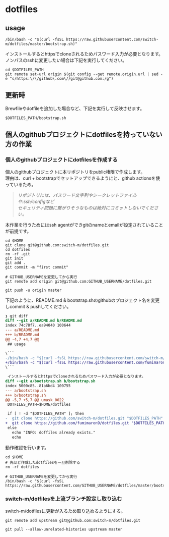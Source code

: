 # dotfiles


## usage

```
/bin/bash -c "$(curl -fsSL https://raw.githubusercontent.com/switch-m/dotfiles/master/bootstrap.sh)"
```

インストールするとhttpsでcloneされるためパスワード入力が必要となります。  
ノンパスのsshに変更したい場合は下記を実行してください。  

```
cd $DOTFILES_PATH
git remote set-url origin $(git config --get remote.origin.url | sed -e "s/https:\/\/github\.com\//git@github.com:/g")
```


## 更新時

Brewfileやdotfileを追加した場合など、下記を実行して反映させます。  

```
$DOTFILES_PATH/bootstrap.sh
```


## 個人のgithubプロジェクトにdotfilesを持っていない方の作業

### 個人のgithubプロジェクトにdotfilesを作成する
個人のgithubプロジェクトに本リポジトリをpublic権限で作成します。  
理由は、curl + bootstrapでセットアップできるようにと、github actionsを使っているため。  

> *リポジトリには、パスワード文字列やシークレットファイルや.ssh/configなど  
> セキュリティ問題に繋がりそうなものは絶対にコミットしないでください。*  

本作業を行うためにはssh agentができgitのnameとemailが設定されていることが前提です。

```
cd $HOME
git clone git@github.com:switch-m/dotfiles.git
cd dotfiles
rm -rf .git
git init
git add .
git commit -m "first commit"

# GITHUB_USERNAMEを変更してから実行
git remote add origin git@github.com:GITHUB_USERNAME/dotfiles.git

git push -u origin master
```

下記のように、README.md & bootstrap.shのgithubのプロジェクト名を変更しcommit & pushしてください。  

```diff
❯ git diff
diff --git a/README.md b/README.md
index 74c78f7..ea94040 100644
--- a/README.md
+++ b/README.md
@@ -4,7 +4,7 @@
 ## usage

\```
-/bin/bash -c "$(curl -fsSL https://raw.githubusercontent.com/switch-m/dotfiles/master/bootstrap.sh)"
+/bin/bash -c "$(curl -fsSL https://raw.githubusercontent.com/fumimaron9/dotfiles/master/bootstrap.sh)"
\```

 インストールするとhttpsでcloneされるためパスワード入力が必要となります。
diff --git a/bootstrap.sh b/bootstrap.sh
index 5000c85..81a6bd4 100755
--- a/bootstrap.sh
+++ b/bootstrap.sh
@@ -5,7 +5,7 @@ umask 0022
 DOTFILES_PATH=$HOME/dotfiles

 if [ ! -d "$DOTFILES_PATH" ]; then
-  git clone https://github.com/switch-m/dotfiles.git "$DOTFILES_PATH"
+  git clone https://github.com/fumimaron9/dotfiles.git "$DOTFILES_PATH"
 else
   echo "INFO: doffiles already exists."
   echo
```

動作確認を行います。  

```
cd $HOME
# 先ほど作成したdotfilesを一旦削除する
rm -rf dotfiles

# GITHUB_USERNAMEを変更してから実行
/bin/bash -c "$(curl -fsSL https://raw.githubusercontent.com/GITHUB_USERNAME/dotfiles/master/bootstrap.sh)"
```


### switch-m/dotfilesを上流ブランチ設定し取り込む

switch-m/dotfilesに更新が入るため取り込めるようにする。  

```
git remote add upstream git@github.com:switch-m/dotfiles.git

git pull --allow-unrelated-histories upstream master
```
